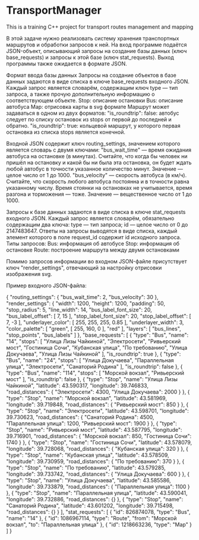 # TransportManager
This is a training C++ project for transport routes management and mapping

В этой задаче нужно реализовать систему хранения транспортных маршрутов и обработки запросов к ней. На вход программе подаётся JSON-объект, описывающий запросы на создание базы данных (ключ base_requests) и запросы к этой базе (ключ stat_requests). Выход программы также ожидается в формате JSON.

Формат ввода базы данных
Запросы на создание объектов в базе данных задаются в виде списка в ключе base_requests входного JSON. Каждый запрос является словарём, содержащим ключ type — тип запроса, а также прочую дополнительную информацию о соответствующем объекте.
  Stop: описание остановки
  Bus: описание автобуса
  Map: отрисовка карты в svg формате
Маршрут может задаваться в одном из двух форматов:
  "is_roundtrip": false: автобус следует по списку остановок из stops от первой до последней и обратно.
  "is_roundtrip": true: кольцевой маршрут, у которого первая остановка из списка stops является конечной.

Входной JSON содержит ключ routing_settings, значением которого является словарь с двумя ключами:
  "bus_wait_time" — время ожидания автобуса на остановке (в минутах). Считайте, что когда бы человек ни пришёл на остановку и какой бы ни была эта остановка, он будет ждать любой автобус в точности указанное количество минут. Значение — целое число от 1 до 1000.
  "bus_velocity" — скорость автобуса (в км/ч). Считайте, что скорость любого автобуса постоянна и в точности равна указанному числу. Время стоянки на остановках не учитывается, время разгона и торможения — тоже. Значение — вещественное число от 1 до 1000.
  
Запросы к базе данных задаются в виде списка в ключе stat_requests входного JSON. Каждый запрос является словарём, обязательно содержащим два ключа:
  type — тип запроса;
  id — целое число от 0 до 2147483647.
Ответы на запросы выводятся в виде списка, каждый элемент которого в поле request_id содержит id исходного запроса.
Типы запросов:
  Bus: информация об автобусе
  Stop: информация об остановке
  Route: построение маршрута между двумя остановками
  
Помимо запросов информации во входном JSON-файле присутствует ключ "render_settings", отвечающий за настройку отрисовки изображения svg.

Пример входного JSON-файла:

{
    "routing_settings": {
        "bus_wait_time": 2,
        "bus_velocity": 30
    },
    "render_settings": {
        "width": 1200,
        "height": 1200,
        "padding": 50,
        "stop_radius": 5,
        "line_width": 14,
        "bus_label_font_size": 20,
        "bus_label_offset": [
            7,
            15
        ],
        "stop_label_font_size": 20,
        "stop_label_offset": [
            7,
            -3
        ],
        "underlayer_color": [
            255,
            255,
            255,
            0.85
        ],
        "underlayer_width": 3,
        "color_palette": [
            "green",
            [
                255,
                160,
                0
            ],
            "red"
        ],
        "layers": [
            "bus_lines",
            "stop_points",
            "bus_labels"
        ]
    },
    "base_requests": [
        {
            "type": "Bus",
            "name": "14",
            "stops": [
                "Улица Лизы Чайкиной",
                "Электросети",
                "Ривьерский мост",
                "Гостиница Сочи",
                "Кубанская улица",
                "По требованию",
                "Улица Докучаева",
                "Улица Лизы Чайкиной"
            ],
            "is_roundtrip": true
        },
        {
            "type": "Bus",
            "name": "24",
            "stops": [
                "Улица Докучаева",
                "Параллельная улица",
                "Электросети",
                "Санаторий Родина"
            ],
            "is_roundtrip": false
        },
        {
            "type": "Bus",
            "name": "114",
            "stops": [
                "Морской вокзал",
                "Ривьерский мост"
            ],
            "is_roundtrip": false
        },
        {
            "type": "Stop",
            "name": "Улица Лизы Чайкиной",
            "latitude": 43.590317,
            "longitude": 39.746833,
            "road_distances": {
                "Электросети": 4300,
                "Улица Докучаева": 2000
            }
        },
        {
            "type": "Stop",
            "name": "Морской вокзал",
            "latitude": 43.581969,
            "longitude": 39.719848,
            "road_distances": {
                "Ривьерский мост": 850
            }
        },
        {
            "type": "Stop",
            "name": "Электросети",
            "latitude": 43.598701,
            "longitude": 39.730623,
            "road_distances": {
                "Санаторий Родина": 4500,
                "Параллельная улица": 1200,
                "Ривьерский мост": 1900
            }
        },
        {
            "type": "Stop",
            "name": "Ривьерский мост",
            "latitude": 43.587795,
            "longitude": 39.716901,
            "road_distances": {
                "Морской вокзал": 850,
                "Гостиница Сочи": 1740
            }
        },
        {
            "type": "Stop",
            "name": "Гостиница Сочи",
            "latitude": 43.578079,
            "longitude": 39.728068,
            "road_distances": {
                "Кубанская улица": 320
            }
        },
        {
            "type": "Stop",
            "name": "Кубанская улица",
            "latitude": 43.578509,
            "longitude": 39.730959,
            "road_distances": {
                "По требованию": 370
            }
        },
        {
            "type": "Stop",
            "name": "По требованию",
            "latitude": 43.579285,
            "longitude": 39.733742,
            "road_distances": {
                "Улица Докучаева": 600
            }
        },
        {
            "type": "Stop",
            "name": "Улица Докучаева",
            "latitude": 43.585586,
            "longitude": 39.733879,
            "road_distances": {
                "Параллельная улица": 1100
            }
        },
        {
            "type": "Stop",
            "name": "Параллельная улица",
            "latitude": 43.590041,
            "longitude": 39.732886,
            "road_distances": {}
        },
        {
            "type": "Stop",
            "name": "Санаторий Родина",
            "latitude": 43.601202,
            "longitude": 39.715498,
            "road_distances": {}
        }
    ],
    "stat_requests": [
        {
            "id": 826874078,
            "type": "Bus",
            "name": "14"
        },
        {
            "id": 1086967114,
            "type": "Route",
            "from": "Морской вокзал",
            "to": "Параллельная улица"
        },
        {
            "id": 1218663236,
            "type": "Map"
        }
    ]
}

